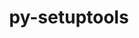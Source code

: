 ---
title: "py-setuptools"
layout: cache
categories: [package, v0.18.1]
meta: {"versions": ["59.4.0"], "compilers": ["gcc@=7.3.1", "gcc@=7.5.0", "gcc@=8.4.0"], "oss": ["amzn2", "ubuntu18.04"], "platforms": ["linux"], "targets": ["aarch64", "graviton2", "x86_64", "x86_64_v3", "x86_64_v4"], "stacks": ["aws-ahug", "aws-ahug-aarch64", "aws-isc", "aws-isc-aarch64", "build_systems", "data-vis-sdk", "e4s", "radiuss", "root", "tutorial"], "num_specs": 11, "num_specs_by_stack": {"root": 11, "e4s": 2, "aws-isc": 2, "aws-ahug": 2, "aws-isc-aarch64": 2, "aws-ahug-aarch64": 2, "data-vis-sdk": 1, "radiuss": 2, "tutorial": 2, "build_systems": 1}}
spec_details: [{"hash": "qf6mbewe3jptpaisj6llm7d6szj6yrbc", "compiler": "gcc@=7.5.0", "versions": ["59.4.0"], "os": "ubuntu18.04", "platform": "linux", "target": "x86_64", "variants": [], "stacks": ["root", "e4s"], "size": "-", "tarball": "https://binaries.spack.io/v0.18.1/build_cache/linux-ubuntu18.04-x86_64/gcc-7.5.0/py-setuptools-59.4.0/linux-ubuntu18.04-x86_64-gcc-7.5.0-py-setuptools-59.4.0-qf6mbewe3jptpaisj6llm7d6szj6yrbc.spack"}, {"hash": "gyqsvawmj4rlmpxzbhjuvdmtrvizlllp", "compiler": "gcc@=7.3.1", "versions": ["59.4.0"], "os": "amzn2", "platform": "linux", "target": "x86_64_v4", "variants": [], "stacks": ["aws-isc", "root", "aws-ahug"], "size": "-", "tarball": "https://binaries.spack.io/v0.18.1/build_cache/linux-amzn2-x86_64_v4/gcc-7.3.1/py-setuptools-59.4.0/linux-amzn2-x86_64_v4-gcc-7.3.1-py-setuptools-59.4.0-gyqsvawmj4rlmpxzbhjuvdmtrvizlllp.spack"}, {"hash": "6v6e76mnlcuveptc3cjcotxbul2e6hnl", "compiler": "gcc@=7.3.1", "versions": ["59.4.0"], "os": "amzn2", "platform": "linux", "target": "graviton2", "variants": [], "stacks": ["root", "aws-isc-aarch64", "aws-ahug-aarch64"], "size": "-", "tarball": "https://binaries.spack.io/v0.18.1/build_cache/linux-amzn2-graviton2/gcc-7.3.1/py-setuptools-59.4.0/linux-amzn2-graviton2-gcc-7.3.1-py-setuptools-59.4.0-6v6e76mnlcuveptc3cjcotxbul2e6hnl.spack"}, {"hash": "g4dhlc25lwsxllw4hkdkx6hvft5ahmmz", "compiler": "gcc@=7.3.1", "versions": ["59.4.0"], "os": "amzn2", "platform": "linux", "target": "aarch64", "variants": [], "stacks": ["root", "aws-isc-aarch64", "aws-ahug-aarch64"], "size": "-", "tarball": "https://binaries.spack.io/v0.18.1/build_cache/linux-amzn2-aarch64/gcc-7.3.1/py-setuptools-59.4.0/linux-amzn2-aarch64-gcc-7.3.1-py-setuptools-59.4.0-g4dhlc25lwsxllw4hkdkx6hvft5ahmmz.spack"}, {"hash": "r2oi2obzkfil7ad2c5wdlyjx27m3n2ib", "compiler": "gcc@=7.3.1", "versions": ["59.4.0"], "os": "amzn2", "platform": "linux", "target": "x86_64_v3", "variants": [], "stacks": ["aws-isc", "root", "aws-ahug"], "size": "-", "tarball": "https://binaries.spack.io/v0.18.1/build_cache/linux-amzn2-x86_64_v3/gcc-7.3.1/py-setuptools-59.4.0/linux-amzn2-x86_64_v3-gcc-7.3.1-py-setuptools-59.4.0-r2oi2obzkfil7ad2c5wdlyjx27m3n2ib.spack"}, {"hash": "kjm5nd6ltlqtwhusawx7ajcyzyuq4cum", "compiler": "gcc@=7.5.0", "versions": ["59.4.0"], "os": "ubuntu18.04", "platform": "linux", "target": "x86_64", "variants": [], "stacks": ["root", "data-vis-sdk"], "size": "-", "tarball": "https://binaries.spack.io/v0.18.1/build_cache/linux-ubuntu18.04-x86_64/gcc-7.5.0/py-setuptools-59.4.0/linux-ubuntu18.04-x86_64-gcc-7.5.0-py-setuptools-59.4.0-kjm5nd6ltlqtwhusawx7ajcyzyuq4cum.spack"}, {"hash": "thae4z3gj3a3bz6crluljdexwvf4esea", "compiler": "gcc@=7.5.0", "versions": ["59.4.0"], "os": "ubuntu18.04", "platform": "linux", "target": "x86_64", "variants": [], "stacks": ["root", "e4s"], "size": "-", "tarball": "https://binaries.spack.io/v0.18.1/build_cache/linux-ubuntu18.04-x86_64/gcc-7.5.0/py-setuptools-59.4.0/linux-ubuntu18.04-x86_64-gcc-7.5.0-py-setuptools-59.4.0-thae4z3gj3a3bz6crluljdexwvf4esea.spack"}, {"hash": "rwttegdz7p4mx7euoqy6hxsww7uk2364", "compiler": "gcc@=7.5.0", "versions": ["59.4.0"], "os": "ubuntu18.04", "platform": "linux", "target": "x86_64", "variants": [], "stacks": ["radiuss", "root", "tutorial"], "size": "-", "tarball": "https://binaries.spack.io/v0.18.1/build_cache/linux-ubuntu18.04-x86_64/gcc-7.5.0/py-setuptools-59.4.0/linux-ubuntu18.04-x86_64-gcc-7.5.0-py-setuptools-59.4.0-rwttegdz7p4mx7euoqy6hxsww7uk2364.spack"}, {"hash": "7hce33jtpaym4g2jpe7qlx6vf5rkw6t2", "compiler": "gcc@=7.5.0", "versions": ["59.4.0"], "os": "ubuntu18.04", "platform": "linux", "target": "x86_64", "variants": [], "stacks": ["radiuss", "root"], "size": "-", "tarball": "https://binaries.spack.io/v0.18.1/build_cache/linux-ubuntu18.04-x86_64/gcc-7.5.0/py-setuptools-59.4.0/linux-ubuntu18.04-x86_64-gcc-7.5.0-py-setuptools-59.4.0-7hce33jtpaym4g2jpe7qlx6vf5rkw6t2.spack"}, {"hash": "6mtgc5umwu5krg5lh6dyvcaqad3fxpyv", "compiler": "gcc@=8.4.0", "versions": ["59.4.0"], "os": "ubuntu18.04", "platform": "linux", "target": "x86_64", "variants": [], "stacks": ["root", "tutorial"], "size": "-", "tarball": "https://binaries.spack.io/v0.18.1/build_cache/linux-ubuntu18.04-x86_64/gcc-8.4.0/py-setuptools-59.4.0/linux-ubuntu18.04-x86_64-gcc-8.4.0-py-setuptools-59.4.0-6mtgc5umwu5krg5lh6dyvcaqad3fxpyv.spack"}, {"hash": "3qporrn5fhvm25mkivjvdlh3r3qs6kwy", "compiler": "gcc@=7.5.0", "versions": ["59.4.0"], "os": "ubuntu18.04", "platform": "linux", "target": "x86_64", "variants": [], "stacks": ["root", "build_systems"], "size": "-", "tarball": "https://binaries.spack.io/v0.18.1/build_cache/linux-ubuntu18.04-x86_64/gcc-7.5.0/py-setuptools-59.4.0/linux-ubuntu18.04-x86_64-gcc-7.5.0-py-setuptools-59.4.0-3qporrn5fhvm25mkivjvdlh3r3qs6kwy.spack"}]
---